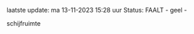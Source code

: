 laatste update: 
ma 13-11-2023 15:28   uur 
Status: FAALT - geel - 
<div class="service Y">schijfruimte</div>